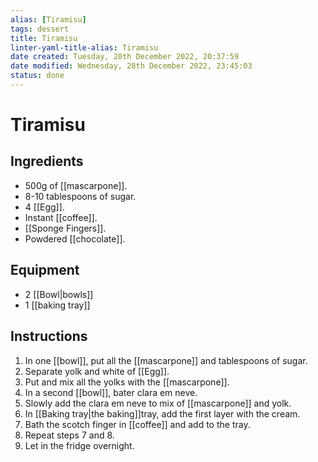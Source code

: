 ```yaml
---
alias: [Tiramisu]
tags: dessert
title: Tiramisu
linter-yaml-title-alias: Tiramisu
date created: Tuesday, 20th December 2022, 20:37:59
date modified: Wednesday, 28th December 2022, 23:45:03
status: done
---
```


# Tiramisu

## Ingredients

* 500g of [[mascarpone]].
* 8-10 tablespoons of sugar.
* 4 [[Egg]].
* Instant [[coffee]].
* [[Sponge Fingers]].
* Powdered [[chocolate]].

## Equipment

* 2 [[Bowl|bowls]]
* 1 [[baking tray]]

## Instructions

1. In one [[bowl]], put all the [[mascarpone]] and tablespoons of sugar.
2. Separate yolk and white of [[Egg]].
3. Put and mix all the yolks with the [[mascarpone]].
4. In a second [[bowl]], bater clara em neve.
5. Slowly add the clara em neve to mix of [[mascarpone]] and yolk.
6. In [[Baking tray|the baking]]tray, add the first layer with the cream.
7. Bath the scotch finger in [[coffee]] and add to the tray.
8. Repeat steps 7 and 8.
9. Let in the fridge overnight.